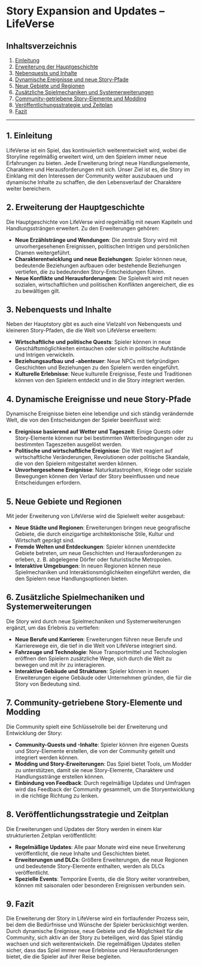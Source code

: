 # Story Expansion and Updates – LifeVerse

## Inhaltsverzeichnis
1. [Einleitung](#einleitung)
2. [Erweiterung der Hauptgeschichte](#erweiterung-der-hauptgeschichte)
3. [Nebenquests und Inhalte](#nebenquests-und-inhalte)
4. [Dynamische Ereignisse und neue Story-Pfade](#dynamische-ereignisse-und-neue-story-pfade)
5. [Neue Gebiete und Regionen](#neue-gebiete-und-regionen)
6. [Zusätzliche Spielmechaniken und Systemerweiterungen](#zusätzliche-spielmechaniken-und-systemerweiterungen)
7. [Community-getriebene Story-Elemente und Modding](#community-getriebene-story-elemente-und-modding)
8. [Veröffentlichungsstrategie und Zeitplan](#veroeffentlichungsstrategie-und-zeitplan)
9. [Fazit](#fazit)

---

## 1. Einleitung

LifeVerse ist ein Spiel, das kontinuierlich weiterentwickelt wird, wobei die Storyline regelmäßig erweitert wird, um den Spielern immer neue Erfahrungen zu bieten. Jede Erweiterung bringt neue Handlungselemente, Charaktere und Herausforderungen mit sich. Unser Ziel ist es, die Story im Einklang mit den Interessen der Community weiter auszubauen und dynamische Inhalte zu schaffen, die den Lebensverlauf der Charaktere weiter bereichern.

## 2. Erweiterung der Hauptgeschichte

Die Hauptgeschichte von LifeVerse wird regelmäßig mit neuen Kapiteln und Handlungssträngen erweitert. Zu den Erweiterungen gehören:

- **Neue Erzählstränge und Wendungen**: Die zentrale Story wird mit unvorhergesehenen Ereignissen, politischen Intrigen und persönlichen Dramen weitergeführt.
- **Charakterentwicklung und neue Beziehungen**: Spieler können neue, bedeutende Beziehungen aufbauen oder bestehende Beziehungen vertiefen, die zu bedeutenden Story-Entscheidungen führen.
- **Neue Konflikte und Herausforderungen**: Die Spielwelt wird mit neuen sozialen, wirtschaftlichen und politischen Konflikten angereichert, die es zu bewältigen gilt.

## 3. Nebenquests und Inhalte

Neben der Hauptstory gibt es auch eine Vielzahl von Nebenquests und kleineren Story-Pfaden, die die Welt von LifeVerse erweitern:

- **Wirtschaftliche und politische Quests**: Spieler können in neue Geschäftsmöglichkeiten eintauchen oder sich in politische Aufstände und Intrigen verwickeln.
- **Beziehungsaufbau und -abenteuer**: Neue NPCs mit tiefgründigen Geschichten und Beziehungen zu den Spielern werden eingeführt.
- **Kulturelle Erlebnisse**: Neue kulturelle Ereignisse, Feste und Traditionen können von den Spielern entdeckt und in die Story integriert werden.

## 4. Dynamische Ereignisse und neue Story-Pfade

Dynamische Ereignisse bieten eine lebendige und sich ständig verändernde Welt, die von den Entscheidungen der Spieler beeinflusst wird:

- **Ereignisse basierend auf Wetter und Tageszeit**: Einige Quests oder Story-Elemente können nur bei bestimmten Wetterbedingungen oder zu bestimmten Tageszeiten ausgelöst werden.
- **Politische und wirtschaftliche Ereignisse**: Die Welt reagiert auf wirtschaftliche Veränderungen, Revolutionen oder politische Skandale, die von den Spielern mitgestaltet werden können.
- **Unvorhergesehene Ereignisse**: Naturkatastrophen, Kriege oder soziale Bewegungen können den Verlauf der Story beeinflussen und neue Entscheidungen erfordern.

## 5. Neue Gebiete und Regionen

Mit jeder Erweiterung von LifeVerse wird die Spielwelt weiter ausgebaut:

- **Neue Städte und Regionen**: Erweiterungen bringen neue geografische Gebiete, die durch einzigartige architektonische Stile, Kultur und Wirtschaft geprägt sind.
- **Fremde Welten und Entdeckungen**: Spieler können unentdeckte Gebiete betreten, um neue Geschichten und Herausforderungen zu erleben, z. B. abgelegene Dörfer oder futuristische Metropolen.
- **Interaktive Umgebungen**: In neuen Regionen können neue Spielmechaniken und Interaktionsmöglichkeiten eingeführt werden, die den Spielern neue Handlungsoptionen bieten.

## 6. Zusätzliche Spielmechaniken und Systemerweiterungen

Die Story wird durch neue Spielmechaniken und Systemerweiterungen ergänzt, um das Erlebnis zu vertiefen:

- **Neue Berufe und Karrieren**: Erweiterungen führen neue Berufe und Karrierewege ein, die tief in die Welt von LifeVerse integriert sind.
- **Fahrzeuge und Technologie**: Neue Transportmittel und Technologien eröffnen den Spielern zusätzliche Wege, sich durch die Welt zu bewegen und mit ihr zu interagieren.
- **Interaktive Gebäude und Strukturen**: Spieler können in neuen Erweiterungen eigene Gebäude oder Unternehmen gründen, die für die Story von Bedeutung sind.

## 7. Community-getriebene Story-Elemente und Modding

Die Community spielt eine Schlüsselrolle bei der Erweiterung und Entwicklung der Story:

- **Community-Quests und -Inhalte**: Spieler können ihre eigenen Quests und Story-Elemente erstellen, die von der Community geteilt und integriert werden können.
- **Modding und Story-Erweiterungen**: Das Spiel bietet Tools, um Modder zu unterstützen, damit sie neue Story-Elemente, Charaktere und Handlungsstränge erstellen können.
- **Einbindung von Feedback**: Durch regelmäßige Updates und Umfragen wird das Feedback der Community gesammelt, um die Storyentwicklung in die richtige Richtung zu lenken.

## 8. Veröffentlichungsstrategie und Zeitplan

Die Erweiterungen und Updates der Story werden in einem klar strukturierten Zeitplan veröffentlicht:

- **Regelmäßige Updates**: Alle paar Monate wird eine neue Erweiterung veröffentlicht, die neue Inhalte und Geschichten bietet.
- **Erweiterungen und DLCs**: Größere Erweiterungen, die neue Regionen und bedeutende Story-Elemente enthalten, werden als DLCs veröffentlicht.
- **Spezielle Events**: Temporäre Events, die die Story weiter vorantreiben, können mit saisonalen oder besonderen Ereignissen verbunden sein.

## 9. Fazit

Die Erweiterung der Story in LifeVerse wird ein fortlaufender Prozess sein, bei dem die Bedürfnisse und Wünsche der Spieler berücksichtigt werden. Durch dynamische Ereignisse, neue Gebiete und die Möglichkeit für die Community, sich aktiv an der Story zu beteiligen, wird das Spiel ständig wachsen und sich weiterentwickeln. Die regelmäßigen Updates stellen sicher, dass das Spiel immer neue Erlebnisse und Herausforderungen bietet, die die Spieler auf ihrer Reise begleiten.